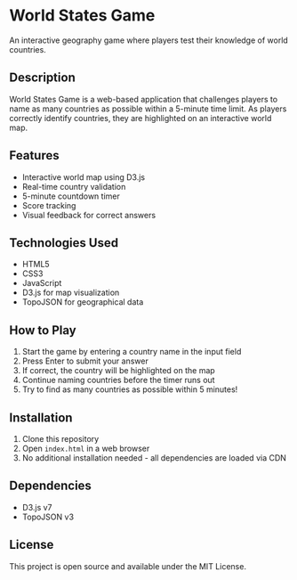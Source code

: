 # World States Game

An interactive geography game where players test their knowledge of world countries.

## Description

World States Game is a web-based application that challenges players to name as many countries as possible within a 5-minute time limit. As players correctly identify countries, they are highlighted on an interactive world map.

## Features

- Interactive world map using D3.js
- Real-time country validation
- 5-minute countdown timer
- Score tracking
- Visual feedback for correct answers

## Technologies Used

- HTML5
- CSS3
- JavaScript
- D3.js for map visualization
- TopoJSON for geographical data

## How to Play

1. Start the game by entering a country name in the input field
2. Press Enter to submit your answer
3. If correct, the country will be highlighted on the map
4. Continue naming countries before the timer runs out
5. Try to find as many countries as possible within 5 minutes!

## Installation

1. Clone this repository
2. Open `index.html` in a web browser
3. No additional installation needed - all dependencies are loaded via CDN

## Dependencies

- D3.js v7
- TopoJSON v3

## License

This project is open source and available under the MIT License.

